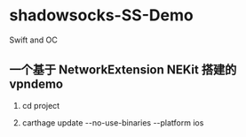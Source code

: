 # shadowsocks-SS-Demo
Swift and OC

## 一个基于 NetworkExtension   NEKit 搭建的vpndemo

1.  cd  project

2.  carthage update --no-use-binaries --platform ios  
